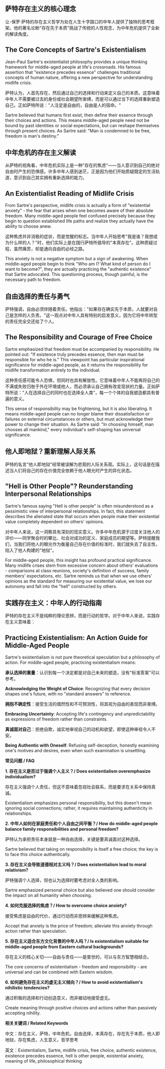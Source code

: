 ## **萨特存在主义的核心理念**

让-保罗·萨特的存在主义哲学为处在人生十字路口的中年人提供了独特的思考框架。他的著名论断"存在先于本质"挑战了传统的人性观念，为中年危机提供了全新的解读角度。

## **The Core Concepts of Sartre's Existentialism**

Jean-Paul Sartre's existentialist philosophy provides a unique thinking framework for middle-aged people at life's crossroads. His famous assertion that "existence precedes essence" challenges traditional concepts of human nature, offering a new perspective for understanding midlife crisis.

萨特认为，人首先存在，然后通过自己的选择和行动来定义自己的本质。这意味着中年人不需要被过去的身份或社会期望所束缚，而是可以通过当下的选择重新塑造自己。正如萨特所说："人注定是自由的，自由是人的宿命。"

Sartre believed that humans first exist, then define their essence through their choices and actions. This means middle-aged people need not be bound by past identities or social expectations, but can reshape themselves through present choices. As Sartre said: "Man is condemned to be free, freedom is man's destiny."

## **中年危机的存在主义解读**

从萨特的视角看，中年危机实际上是一种"存在的焦虑"——当人意识到自己的绝对自由时产生的恐惧感。许多中年人感到迷茫，正是因为他们开始质疑既定的生活轨道，意识到自己其实拥有重新选择的能力。

## **An Existentialist Reading of Midlife Crisis**

From Sartre's perspective, midlife crisis is actually a form of "existential anxiety" - the fear that arises when one becomes aware of their absolute freedom. Many middle-aged people feel confused precisely because they begin to question established life paths and realize they actually have the ability to choose anew.

这种焦虑并非消极的症状，而是觉醒的标志。当中年人开始思考"我是谁？我想成为什么样的人？"时，他们实际上是在践行萨特所倡导的"本真存在"。这种质疑过程，虽然痛苦，却是通向自由的必经之路。

This anxiety is not a negative symptom but a sign of awakening. When middle-aged people begin to think "Who am I? What kind of person do I want to become?", they are actually practicing the "authentic existence" that Sartre advocated. This questioning process, though painful, is the necessary path to freedom.

## **自由选择的责任与勇气**

萨特强调，自由必须伴随着责任。他指出："如果存在确实先于本质，人就要对自己是怎样的人负责。"这一观点对中年人具有特别的启发意义，因为它将中年转型的责任完全交还给了个人。

## **The Responsibility and Courage of Free Choice**

Sartre emphasized that freedom must be accompanied by responsibility. He pointed out: "If existence truly precedes essence, then man must be responsible for who he is." This viewpoint has particular inspirational significance for middle-aged people, as it returns the responsibility for midlife transformation entirely to the individual.

这种责任感可能令人恐惧，但同时也具有解放性。它意味着中年人不能再将自己的不满或失败归咎于外在环境或他人，而必须承认自己拥有改变现状的力量。正如萨特所说："人在选择自己的同时也在选择全人类"，每一个个体的自我塑造都具有普遍的意义。

This sense of responsibility may be frightening, but it is also liberating. It means middle-aged people can no longer blame their dissatisfaction or failures on external circumstances or others, but must acknowledge their power to change their situation. As Sartre said: "In choosing himself, man chooses all mankind," every individual's self-shaping has universal significance.

## **他人即地狱？重新理解人际关系**

萨特的名言"他人即地狱"经常被误解为悲观的人际关系观。实际上，这句话是在描述当人们将自己的存在价值完全依赖于他人眼光时产生的异化状态。

## **"Hell is Other People"? Reunderstanding Interpersonal Relationships**

Sartre's famous saying "Hell is other people" is often misunderstood as a pessimistic view of interpersonal relationships. In fact, this statement describes the alienated state that occurs when people make their existential value completely dependent on others' opinions.

对中年人来说，这一洞察具有深刻的现实意义。许多中年危机源于过度关注他人的评价——同学聚会时的攀比、社会对成功的定义、家庭成员的期望等。萨特提醒我们，当我们将他人的眼光作为衡量自己存在价值的标准时，我们就失去了自主性，陷入了他人构建的"地狱"。

For middle-aged people, this insight has profound practical significance. Many midlife crises stem from excessive concern about others' evaluations - comparisons at class reunions, society's definition of success, family members' expectations, etc. Sartre reminds us that when we use others' opinions as the standard for measuring our existential value, we lose our autonomy and fall into the "hell" constructed by others.

## **实践存在主义：中年人的行动指南**

萨特的存在主义不是纯粹的理论思辨，而是行动的哲学。对于中年人来说，实践存在主义意味着：

## **Practicing Existentialism: An Action Guide for Middle-Aged People**

Sartre's existentialism is not pure theoretical speculation but a philosophy of action. For middle-aged people, practicing existentialism means:

**承认选择的重量**：认识到每一个决定都是对自己未来的塑造，没有"标准答案"可以参考。

**Acknowledging the Weight of Choice**: Recognizing that every decision shapes one's future, with no "standard answers" to reference.

**拥抱不确定性**：接受生活的偶然性和不可预测性，将其视为自由的表现而非束缚。

**Embracing Uncertainty**: Accepting life's contingency and unpredictability as expressions of freedom rather than constraints.

**真诚面对自己**：拒绝自欺，诚实地审视自己的动机和欲望，即使这种审视令人不安。

**Being Authentic with Oneself**: Refusing self-deception, honestly examining one's motives and desires, even when such examination is unsettling.

**常见问题 / FAQ**

**1. 存在主义是否过于强调个人主义？/ Does existentialism overemphasize individualism?**

存在主义强调个人责任，但这不意味着忽视社会联系，而是要求在关系中保持真诚。

Existentialism emphasizes personal responsibility, but this doesn't mean ignoring social connections; rather, it requires maintaining authenticity in relationships.

**2. 中年人如何在家庭责任和个人自由之间平衡？/ How do middle-aged people balance family responsibilities and personal freedom?**

萨特认为承担责任本身就是一种自由选择，关键是要真诚面对这种选择。

Sartre believed that taking on responsibility is itself a free choice; the key is to face this choice authentically.

**3. 存在主义会导致道德相对主义吗？/ Does existentialism lead to moral relativism?**

萨特强调个人选择，但也认为选择时要考虑对全人类的影响。

Sartre emphasized personal choice but also believed one should consider the impact on all humanity when choosing.

**4. 如何克服选择的焦虑？/ How to overcome choice anxiety?**

接受焦虑是自由的代价，通过行动而非思辨来缓解这种焦虑。

Accept that anxiety is the price of freedom; alleviate this anxiety through action rather than speculation.

**5. 存在主义适合东方文化背景的中年人吗？/ Is existentialism suitable for middle-aged people from Eastern cultural backgrounds?**

存在主义的核心关切——自由与责任——是普世的，可以与东方智慧相结合。

The core concerns of existentialism - freedom and responsibility - are universal and can be combined with Eastern wisdom.

**6. 如何避免存在主义的虚无主义倾向？/ How to avoid existentialism's nihilistic tendencies?**

通过积极的选择和行动创造意义，而非被动地接受虚无。

Create meaning through positive choices and actions rather than passively accepting nihility.

**相关关键词 / Related Keywords**

中文：存在主义，萨特，中年危机，自由选择，本真存在，存在先于本质，他人即地狱，存在焦虑，人生意义，哲学思考

英文：Existentialism, Sartre, midlife crisis, free choice, authentic existence, existence precedes essence, hell is other people, existential anxiety, meaning of life, philosophical thinking
